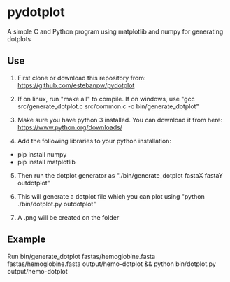 # pydotplot

A simple C and Python program using matplotlib and numpy for generating dotplots

## Use

1. First clone or download this repository from: https://github.com/estebanpw/pydotplot

2. If on linux, run "make all" to compile. If on windows, use "gcc src/generate_dotplot.c src/common.c -o bin/generate_dotplot"

3. Make sure you have python 3 installed. You can download it from here: https://www.python.org/downloads/

4. Add the following libraries to your python installation:
 - pip install numpy
 - pip install matplotlib

5. Then run the dotplot generator as "./bin/generate_dotplot fastaX fastaY outdotplot"

6. This will generate a dotplot file which you can plot using "python ./bin/dotplot.py outdotplot"

7. A .png will be created on the folder

## Example

Run bin/generate_dotplot fastas/hemoglobine.fasta fastas/hemoglobine.fasta output/hemo-dotplot && python bin/dotplot.py output/hemo-dotplot
